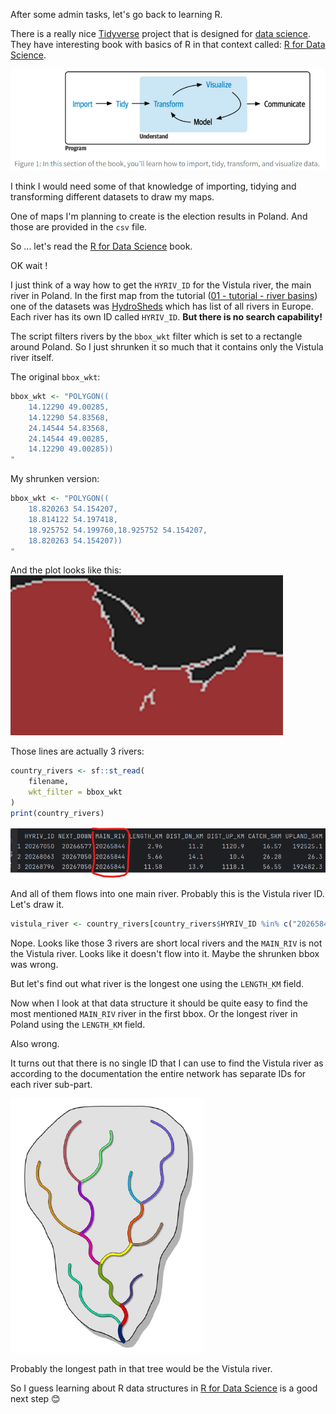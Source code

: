 After some admin tasks, let's go back to learning R.

There is a really nice [Tidyverse](../Tidyverse.md) project that is designed for [data science](../data%20science.md). They have interesting book with basics of R in that context called: [R for Data Science](../R%20for%20Data%20Science.md).

![Pasted image 20240310224342](../_attachments/Pasted%20image%2020240310224342.png)

I think I would need some of that knowledge of importing, tidying and transforming different datasets to draw my maps.

One of maps I'm planning to create is the election results in Poland. And those are provided in the `csv` file.

So ... let's read the [R for Data Science](../R%20for%20Data%20Science.md) book.

OK wait ! 

I just think of a way how to get the `HYRIV_ID` for the Vistula river, the main river in Poland. In the first map from the tutorial ([01 - tutorial - river basins](../01%20-%20tutorial%20-%20river%20basins.md)) one of the datasets was [HydroSheds](../HydroSheds.md) which has list of all rivers in Europe. Each river has its own ID called `HYRIV_ID`. **But there is no search capability!**

The script filters rivers by the `bbox_wkt` filter which is set to a rectangle around Poland. So I just shrunken it so much that it contains only the Vistula river itself. 

The original `bbox_wkt`:
```R
bbox_wkt <- "POLYGON((  
    14.12290 49.00285,
    14.12290 54.83568,
    24.14544 54.83568,
    24.14544 49.00285,
    14.12290 49.00285))  
"
```

My shrunken version:
```R
bbox_wkt <- "POLYGON((  
    18.820263 54.154207,
    18.814122 54.197418,
    18.925752 54.199760,18.925752 54.154207,
    18.820263 54.154207))  
"
```

And the plot looks like this:
![](../_attachments/Pasted%20image%2020240311215742.png)

Those lines are actually 3 rivers:
```R
country_rivers <- sf::st_read(  
    filename,  
    wkt_filter = bbox_wkt  
)  
print(country_rivers)
```

![](../_attachments/Pasted%20image%2020240311215907.png)

And all of them flows into one main river. Probably this is the Vistula river ID. Let's draw it.

```R
vistula_river <- country_rivers[country_rivers$HYRIV_ID %in% c("20265844"), ]
```

Nope. Looks like those 3 rivers are short local rivers and the `MAIN_RIV` is not the Vistula river. Looks like it doesn't flow into it. Maybe the shrunken bbox was wrong.

But let's find out what river is the longest one using the `LENGTH_KM` field.

Now when I look at that data structure it should be quite easy to find the most mentioned `MAIN_RIV` river in the first bbox. Or the longest river in Poland using the `LENGTH_KM` field.

Also wrong.

It turns out that there is no single ID that I can use to find the Vistula river as according to the documentation the entire network has separate IDs for each river sub-part.

![](../_attachments/Pasted%20image%2020240311224636.png)

Probably the longest path in that tree would be the Vistula river.

So I guess learning about R data structures in [R for Data Science](../R%20for%20Data%20Science.md) is a good next step 😊